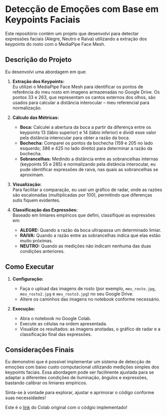 # Detecção de Emoções com Base em Keypoints Faciais

Este repositório contém um projeto que desenvolvi para detectar expressões faciais (Alegre, Neutro e Raiva) utilizando a extração dos keypoints do rosto com o MediaPipe Face Mesh.

## Descrição do Projeto

Eu desenvolvi uma abordagem em que:

1. **Extração dos Keypoints:**  
   Eu utilizei o MediaPipe Face Mesh para identificar os pontos de referência do meu rosto em imagens armazenadas no Google Drive. Os pontos 33 e 263, que representam os cantos externos dos olhos, são usados para calcular a distância interocular – meu referencial para normalização.

2. **Cálculo das Métricas:**  
   - **Boca:** Calculei a abertura da boca a partir da diferença entre os keypoints 13 (lábio superior) e 14 (lábio inferior) e dividi esse valor pela distância interocular para obter a razão da boca.  
   - **Bochecha:** Comparei os pontos da bochecha (159 e 205 no lado esquerdo; 386 e 425 no lado direito) para determinar a razão da bochecha.  
   - **Sobrancelhas:** Medindo a distância entre as sobrancelhas internas (keypoints 55 e 285) e normalizando pela distância interocular, eu pude identificar expressões de raiva, nas quais as sobrancelhas se aproximam.

3. **Visualização:**  
   Para facilitar a comparação, eu usei um gráfico de radar, onde as razões são escalonadas (multiplicadas por 100), permitindo que diferenças sutis fiquem evidentes.

4. **Classificação das Expressões:**  
   Baseado em limiares empíricos que defini, classifiquei as expressões em:
   - **ALEGRE:** Quando a razão da boca ultrapassa um determinado limiar.
   - **RAIVA:** Quando a razão entre as sobrancelhas indica que elas estão muito próximas.
   - **NEUTRO:** Quando as medições não indicam nenhuma das duas condições anteriores.

## Como Executar

1. **Configuração:**  
   - Faça o upload das imagens de rosto (por exemplo, `meu_rosto.jpg`, `meu_rosto2.jpg` e `meu_rosto3.jpg`) no seu Google Drive.
   - Altere os caminhos das imagens no notebook conforme necessário.

2. **Execução:**  
   - Abra o notebook no Google Colab.
   - Execute as células na ordem apresentada.
   - Visualize os resultados: as imagens anotadas, o gráfico de radar e a classificação final das expressões.

## Considerações Finais

Eu demonstrei que é possível implementar um sistema de detecção de emoções com baixo custo computacional utilizando medições simples dos keypoints faciais. Essa abordagem pode ser facilmente ajustada para se adaptar a diferentes condições de iluminação, ângulos e expressões, bastando calibrar os limiares empíricos.

Sinta-se à vontade para explorar, ajustar e aprimorar o código conforme suas necessidades!

Este é o [link](https://colab.research.google.com/drive/1eMfmlZa_VKp-Fg4TSeDVVzIWTILq0Eq3?usp=sharing) do Colab original com o códgio implementado!
